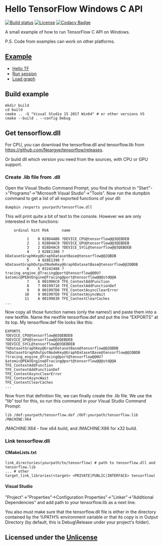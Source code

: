 # Hello TensorFlow Windows C API

[![Build status](https://ci.appveyor.com/api/projects/status/vmp61qk96clboeds/branch/master?svg=true)](https://ci.appveyor.com/project/Neargye/hello-tf-win-c-api/branch/master)
[![License](https://img.shields.io/github/license/Neargye/hello_tf_win_c_api.svg)](LICENSE)
[![Codacy Badge](https://api.codacy.com/project/badge/Grade/65a8401ec7da4ff49a9d4603dfbb600a)](https://www.codacy.com/app/Neargye/hello_tf_win_c_api?utm_source=github.com&amp;utm_medium=referral&amp;utm_content=Neargye/hello_tf_win_c_api&amp;utm_campaign=Badge_Grade)

A small example of how to run TensorFlow C API on Windows.

P.S. Code from examples can work on other platforms.

## [Example](src/)

* [Hello TF](src/hello_tf.cpp)
* [Run session](src/session_run.cpp)
* [Load graph](src/load_graph.cpp)

## Build example

```text
mkdir build
cd build
cmake .. -G "Visual Studio 15 2017 Win64" # or other versions VS
cmake --build . --config Debug
```

## Get tensorflow.dll

For CPU, you can download the tensorflow.dll and tensorflow.lib from <https://github.com/Neargye/tensorflow/releases>.

Or build dll which version you need from the sources, with CPU or GPU support.

### Create .lib file from .dll

Open the Visual Studio Command Prompt, you find its shortcut in "Start"->"Programs"->"Microsoft Visual Studio"->"Tools". Now run the dumpbin command to get a list of all exported functions of your dll:

```text
dumpbin /exports yourpath/tensorflow.dll
```

This will print quite a bit of text to the console. However we are only interested in the functions:

```text
    ordinal hint RVA      name

          1    0 028D4AB8 ?DEVICE_CPU@tensorflow@@3QEBDEB
          2    1 028D4AC0 ?DEVICE_GPU@tensorflow@@3QEBDEB
          3    2 028D4AC8 ?DEVICE_SYCL@tensorflow@@3QEBDEB
          4    3 028E1380 ?kDatasetGraphKey@GraphDatasetBase@tensorflow@@2QBDB
          5    4 028E1390 ?kDatasetGraphOutputNodeKey@GraphDatasetBase@tensorflow@@2QBDB
          6    5 03242488 ?tracing_engine_@Tracing@port@tensorflow@@0U?$atomic@PEAVEngine@Tracing@port@tensorflow@@@std@@A
          7    6 001996C0 TFE_ContextAddFunction
          8    7 00199710 TFE_ContextAddFunctionDef
          9    8 001997D0 TFE_ContextAsyncClearError
         10    9 001997E0 TFE_ContextAsyncWait
         11    A 00199830 TFE_ContextClearCaches
...
```

Now copy all those function names (only the names!) and paste them into a new textfile. Name the nextfile tensorflow.def and put the line “EXPORTS” at its top. My tensorflow.def file looks like this:

```test
EXPORTS
?DEVICE_CPU@tensorflow@@3QEBDEB
?DEVICE_GPU@tensorflow@@3QEBDEB
?DEVICE_SYCL@tensorflow@@3QEBDEB
?kDatasetGraphKey@GraphDatasetBase@tensorflow@@2QBDB
?kDatasetGraphOutputNodeKey@GraphDatasetBase@tensorflow@@2QBDB
?tracing_engine_@Tracing@port@tensorflow@@0U?$atomic@PEAVEngine@Tracing@port@tensorflow@@@std@@A
TFE_ContextAddFunction
TFE_ContextAddFunctionDef
TFE_ContextAsyncClearError
TFE_ContextAsyncWait
TFE_ContextClearCaches
...
```

Now from that definition file, we can finally create the .lib file. We use the “lib” tool for this, so run this command in your Visual Studio Command Prompt:

```text
lib /def:yourpath/tensorflow.def /OUT:yourpath/tensorflow.lib /MACHINE:X64
```

/MACHINE:X64 - fow x64 build, and /MACHINE:X86 for x32 build.

### Link tensorflow.dll

#### CMakeLists.txt

```text
link_directories(yourpath/to/tensorflow) # path to tensorflow.dll and tensorflow.lib
... # other
target_link_libraries(<target> <PRIVATE|PUBLIC|INTERFACE> tensorflow)
```

#### Visual Studio

"Project"->"Properties"->Configuration Properties"->"Linker"->"Additional Dependencies" and add path to your tensorflow.lib as a next line.

You also must make sure that the tensorflow.dll file is either in the directory contained by the %PATH% environment variable or that its copy is in Output Directory (by default, this is Debug\Release under your project's folder).

## Licensed under the [Unlicense](LICENSE)
